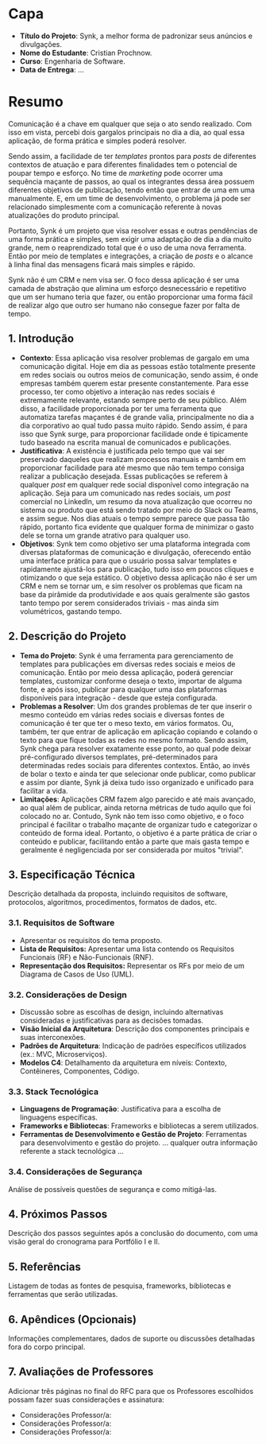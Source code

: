 # Capa

- **Título do Projeto**: Synk, a melhor forma de padronizar seus anúncios e divulgações.
- **Nome do Estudante**: Cristian Prochnow.
- **Curso**: Engenharia de Software.
- **Data de Entrega**: ...

# Resumo

Comunicação é a chave em qualquer que seja o ato sendo realizado. Com isso em vista, percebi dois gargalos principais no dia a dia, ao qual essa aplicação, de forma prática e simples poderá resolver.

Sendo assim, a facilidade de ter *templates* prontos para *posts* de diferentes contextos de atuação e para diferentes finalidades tem o potencial de poupar tempo e esforço. No time de *marketing* pode ocorrer uma sequência maçante de passos, ao qual os integrantes dessa área possuem diferentes objetivos de publicação, tendo então que entrar de uma em uma manualmente. E, em um time de desenvolvimento, o problema já pode ser relacionado simplesmente com a comunicação referente à novas atualizações do produto principal.

Portanto, Synk é um projeto que visa resolver essas e outras pendências de uma forma prática e simples, sem exigir uma adaptação de dia a dia muito grande, nem o reaprendizado total que é o uso de uma nova ferramenta. Então por meio de templates e integrações, a criação de *posts* e o alcance à linha final das mensagens ficará mais simples e rápido.

Synk não é um CRM e nem visa ser. O foco dessa aplicação é ser uma camada de abstração que alimina um esforço desnecessário e repetitivo que um ser humano teria que fazer, ou então proporcionar uma forma fácil de realizar algo que outro ser humano não consegue fazer por falta de tempo.

## 1. Introdução

- **Contexto**: Essa aplicação visa resolver problemas de gargalo em uma comunicação digital. Hoje em dia as pessoas estão totalmente presente em redes sociais ou outros meios de comunicação, sendo assim, é onde empresas também querem estar presente constantemente. Para esse processo, ter como objetivo a interação nas redes sociais é extremamente relevante, estando sempre perto de seu público. Além disso, a facilidade proporcionada por ter uma ferramenta que automatiza tarefas maçantes é de grande valia, principalmente no dia a dia corporativo ao qual tudo passa muito rápido. Sendo assim, é para isso que Synk surge, para proporcionar facilidade onde é tipicamente tudo baseado na escrita manual de comunicados e publicações.
- **Justificativa**: A existência é justificada pelo tempo que vai ser preservado daqueles que realizam processos manuais e também em proporcionar facilidade para até mesmo que não tem tempo consiga realizar a publicação desejada. Essas publicações se referem à qualquer *post* em qualquer rede social disponível como integração na aplicação. Seja para um comunicado nas redes sociais, um *post* comercial no LinkedIn, um resumo da nova atualização que ocorreu no sistema ou produto que está sendo tratado por meio do Slack ou Teams, e assim segue. Nos dias atuais o tempo sempre parece que passa tão rápido, portanto fica evidente que qualquer forma de minimizar o gasto dele se torna um grande atrativo para qualquer uso.
- **Objetivos**: Synk tem como objetivo ser uma plataforma integrada com diversas plataformas de comunicação e divulgação, oferecendo então uma interface prática para que o usuário possa salvar templates e rapidamente ajustá-los para publicação, tudo isso em poucos cliques e otimizando o que seja estático. O objetivo dessa aplicação não é ser um CRM e nem se tornar um, e sim resolver os problemas que ficam na base da pirâmide da produtividade e aos quais geralmente são gastos tanto tempo por serem considerados triviais - mas ainda sim volumétricos, gastando tempo.

## 2. Descrição do Projeto

- **Tema do Projeto**: Synk é uma ferramenta para gerenciamento de templates para publicações em diversas redes sociais e meios de comunicação. Então por meio dessa aplicação, poderá gerenciar templates, customizar conforme deseja o texto, importar de alguma fonte, e após isso, publicar para qualquer uma das plataformas disponíveis para integração - desde que esteja configurada.
- **Problemas a Resolver**: Um dos grandes problemas de ter que inserir o mesmo conteúdo em várias redes sociais e diversas fontes de comunicação é ter que ter o meso texto, em vários formatos. Ou, também, ter que entrar de aplicação em aplicação copiando e colando o texto para que fique todas as redes no mesmo formato. Sendo assim, Synk chega para resolver exatamente esse ponto, ao qual pode deixar pré-configurado diversos templates, pré-determinados para determinadas redes sociais para diferentes contextos. Então, ao invés de bolar o texto e ainda ter que selecionar onde publicar, como publicar e assim por diante, Synk já deixa tudo isso organizado e unificado para facilitar a vida.
- **Limitações**: Aplicações CRM fazem algo parecido e até mais avançado, ao qual além de publicar, ainda retorna métricas de tudo aquilo que foi colocado no ar. Contudo, Synk não tem isso como objetivo, e o foco principal é facilitar o trabalho maçante de organizar tudo e categorizar o conteúdo de forma ideal. Portanto, o objetivo é a parte prática de criar o conteúdo e publicar, facilitando então a parte que mais gasta tempo e geralmente é negligenciada por ser considerada por muitos "trivial".

## 3. Especificação Técnica

Descrição detalhada da proposta, incluindo requisitos de software, protocolos, algoritmos, procedimentos, formatos de dados, etc.

### 3.1. Requisitos de Software
- Apresentar os requisitos do tema proposto.
- **Lista de Requisitos:** Apresentar uma lista contendo os Requisitos Funcionais (RF) e Não-Funcionais (RNF).
- **Representação dos Requisitos:** Representar os RFs por meio de um Diagrama de Casos de Uso (UML).

### 3.2. Considerações de Design

- Discussão sobre as escolhas de design, incluindo alternativas consideradas e justificativas para as decisões tomadas.
- **Visão Inicial da Arquitetura**: Descrição dos componentes principais e suas interconexões.
- **Padrões de Arquitetura**: Indicação de padrões específicos utilizados (ex.: MVC, Microserviços).
- **Modelos C4**: Detalhamento da arquitetura em níveis: Contexto, Contêineres, Componentes, Código.

### 3.3. Stack Tecnológica

- **Linguagens de Programação**: Justificativa para a escolha de linguagens específicas.
- **Frameworks e Bibliotecas**: Frameworks e bibliotecas a serem utilizados.
- **Ferramentas de Desenvolvimento e Gestão de Projeto**: Ferramentas para desenvolvimento e gestão do projeto.
  ... qualquer outra informação referente a stack tecnológica ...

### 3.4. Considerações de Segurança

Análise de possíveis questões de segurança e como mitigá-las.

## 4. Próximos Passos

Descrição dos passos seguintes após a conclusão do documento, com uma visão geral do cronograma para Portfólio I e II.

## 5. Referências

Listagem de todas as fontes de pesquisa, frameworks, bibliotecas e ferramentas que serão utilizadas.

## 6. Apêndices (Opcionais)

Informações complementares, dados de suporte ou discussões detalhadas fora do corpo principal.
## 7. Avaliações de Professores

Adicionar três páginas no final do RFC para que os Professores escolhidos possam fazer suas considerações e assinatura:
- Considerações Professor/a:
- Considerações Professor/a:
- Considerações Professor/a:
